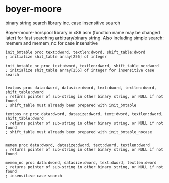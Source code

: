 # boyer-moore
binary string search library inc. case insensitive search

Boyer-moore-horspool library in x86 asm (function name may be changed later) for fast searching arbitrary/binary string.
Also including simple search: memem and memem_nc for case insensitive

    init_bmtable proc text:dword, textlen:dword, shift_table:dword
    ; initialize shit_table array[256] of integer

    init_bmtable_nc proc text:dword, textlen:dword, shift_table_nc:dword
    ; initialize shit_table array[256] of integer for insensitive case search
    
    
    textpos proc data:dword, datasize:dword, text:dword, textlen:dword, shift_table:dword
    ; returns pointer of sub-string in other binary string, or NULL if not found
    ; shift_table must already been prepared with init_bmtable

    textpos_nc proc data:dword, datasize:dword, text:dword, textlen:dword, shift_table:dword
    ; returns pointer of sub-string in other binary string, or NULL if not found
    ; shift_table must already been prepared with init_bmtable_nocase


    memem proc data:dword, datasize:dword, text:dword, textlen:dword
    ; returns pointer of sub-string in other binary string, or NULL if not found

    memem_nc proc data:dword, datasize:dword, text:dword, textlen:dword
    ; returns pointer of sub-string in other binary string, or NULL if not found
    ; insensitive case search
